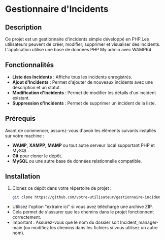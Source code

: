 # Gestionnaire d'Incidents

## Description
Ce projet est un gestionnaire d'incidents simple développé en PHP.Les utilisateurs peuvent de créer, modifier, supprimer et visualiser des incidents. L'application utilise une base de données PHP My admin avec WAMP64

## Fonctionnalités
- **Liste des Incidents** : Affiche tous les incidents enregistrés.
- **Ajout d'Incidents** : Permet d'ajouter de nouveaux incidents avec une description et un statut.
- **Modification d'Incidents** : Permet de modifier les détails d'un incident existant.
- **Suppression d'Incidents** : Permet de supprimer un incident de la liste.

## Prérequis

Avant de commencer, assurez-vous d'avoir les éléments suivants installés sur votre machine :

- **WAMP**, **XAMPP**, **MAMP** ou tout autre serveur local supportant PHP et MySQL.
- **Git** pour cloner le dépôt.
- **MySQL** ou une autre base de données relationnelle compatible.

## Installation

1. Clonez ce dépôt dans votre répertoire de projet :
   ```bash
   git clone https://github.com/votre-utilisateur/gestionnaire-incidents.git


- Utilisez l'option "extraire ici" si vous avez téléchargé une archive ZIP. 
- Cela permet de s'assurer que les chemins dans le projet fonctionnent correctement.
- Important : Assurez-vous que le nom du dossier soit Incident_manager-main (ou modifiez les chemins dans les fichiers si vous utilisez un autre nom).

